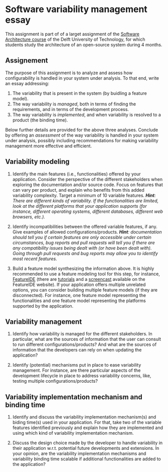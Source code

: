 # Software variability management essay

This assignment is part of of a larget assignment of the [Software Architecture course](https://se.ewi.tudelft.nl/delftswa/2020/) of the Delft University of Technology, for which students study the architecture of an open-source system during 4 months.

## Assignement 

The purpose of this assignment is to analyze and assess how configurability is handled in your system under analysis.
To that end, write an essay addressing:

1. The variability that is present in the system (by buidling a feature model).
2. The way variability is _managed_, both in terms of finding the requirements, and in terms of the development process.
3. The way variability is _implemented_, and when variability is resolved to a product (the binding time).

Below further details are provided for the above three analyses. Conclude by offering an _assessment_ of the way variability is handled in your system under analysis, possibly including recommendations for making variability management more effective and efficient.


## Variability modeling

1. Identify the main features (i.e., functionalities) offered by your application. Consider the perspective of the different stakeholders when exploring the documentation and/or source code. Focus on features that can vary per product, and explain who benefits from this added variability complexity. Target a minimum of 10 variable features. _**Hint**: There are different kinds of variability. If the functionalities are limited, look at the different platforms that your application supports (for instance, different operating systems, different databases, different web browsers, etc.)._

2. Identify incompatibilities between the offered variable features, if any. Give examples of allowed configurations/products. _**Hint**: documentation should tell you if certain features are only accessible under certain circumstances, bug reports and pull requests will tell you if there are any compatibility issues being dealt with (or have been dealt with). Going through pull requests and bug reports may allow you to identify most recent features._

3. Build a feature model synthesizing the information above. It is highly recommended to use a feature modeling tool for this step, for instance, [FeatureIDE](https://featureide.github.io) (there are [tutorials](https://featureide.github.io/#documentation) and a [screencast](http://wwwiti.cs.uni-magdeburg.de/iti_db/research/featureide/screencasts/FeatureIDEv2.3.6.mpeg) available on the FeatureIDE website). If your application offers multiple unrelated options, you can consider building multiple feature models (if they are disconnected). For instance, one feature model representing the functionalities and one feature model representing the platforms supported by the application.

## Variability management

1. Identify how variability is managed for the different stakeholders. In particular, what are the sources of information that the user can consult to run different configurations/products? And what are the sources of information that the developers can rely on when updating the application?

2. Identify (potential) mechanisms put in place to ease variability management. For instance, are there particular aspects of the development lifecycle in place to address variability concerns, like, testing multiple configurations/products?

## Variability implementation mechanism and binding time

1. Identify and discuss the variability implementation mechanism(s) and biding time(s) used in your application. For that, take two of the variable features identified previously and explain how they are implemented and using which kind of variability implementation mechanism.

2. Discuss the design choice made by the developer to handle variability in their application w.r.t. potential future developments and extensions. In your opinion, are the variability implementation mechanisms and variability binding time scalable if additional functionalities are added to the application?
